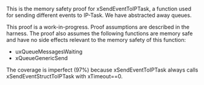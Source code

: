 This is the memory safety proof for xSendEventToIPTask, a function used for
sending different events to IP-Task. We have abstracted away queues.

This proof is a work-in-progress. Proof assumptions are described in the
harness. The proof also assumes the following functions are memory safe and have
no side effects relevant to the memory safety of this function:

- uxQueueMessagesWaiting
- xQueueGenericSend

The coverage is imperfect (97%) because xSendEventToIPTask always calls
xSendEventStructToIPTask with xTimeout==0.

